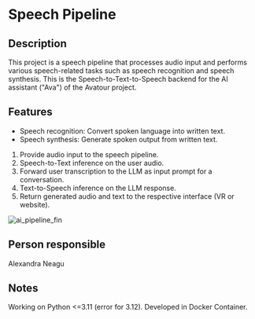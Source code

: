 # Speech Pipeline

## Description
This project is a speech pipeline that processes audio input and performs various speech-related tasks such as speech recognition and speech synthesis. This is the Speech-to-Text-to-Speech backend for the AI assistant ("Ava") of the Avatour project.

## Features
- Speech recognition: Convert spoken language into written text.
- Speech synthesis: Generate spoken output from written text.

1. Provide audio input to the speech pipeline.
2. Speech-to-Text inference on the user audio.
3. Forward user transcription to the LLM as input prompt for a conversation.
4. Text-to-Speech inference on the LLM response.
5. Return generated audio and text to the respective interface (VR or website).

![ai_pipeline_fin](https://github.com/HCR-Avatour/Speech_pipeline/assets/33195033/0fef1412-845c-4c34-8901-75bbd43eaf7c)


## Person responsible
Alexandra Neagu

## Notes
Working on Python <=3.11 (error for 3.12).
Developed in Docker Container.
